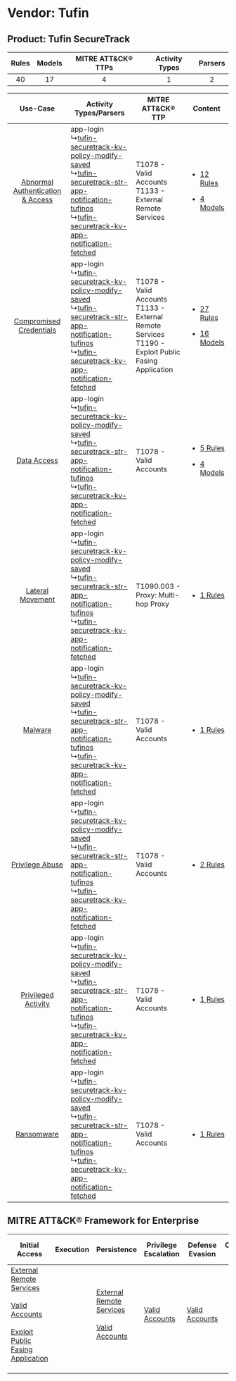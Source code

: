 Vendor: Tufin
=============
Product: Tufin SecureTrack
--------------------------
| Rules | Models | MITRE ATT&CK® TTPs | Activity Types | Parsers |
|:-----:|:------:|:------------------:|:--------------:|:-------:|
|  40   |   17   |         4          |       1        |    2    |

|    Use-Case    | Activity Types/Parsers    | MITRE ATT&CK® TTP    | Content    |
|:----:| ---- | ---- | ---- |
| [Abnormal Authentication & Access](../../../UseCases/uc_abnormal_authentication_&_access.md) |  app-login<br> ↳[tufin-securetrack-kv-policy-modify-saved](Ps/pC_tufinsecuretrackkvpolicymodifysaved.md)<br> ↳[tufin-securetrack-str-app-notification-tufinos](Ps/pC_tufinsecuretrackstrappnotificationtufinos.md)<br> ↳[tufin-securetrack-kv-app-notification-fetched](Ps/pC_tufinsecuretrackkvappnotificationfetched.md)<br> | T1078 - Valid Accounts<br>T1133 - External Remote Services<br>    | [<ul><li>12 Rules</li></ul><ul><li>4 Models</li></ul>](RM/r_m_tufin_tufin_securetrack_Abnormal_Authentication_&_Access.md) |
|          [Compromised Credentials](../../../UseCases/uc_compromised_credentials.md)          |  app-login<br> ↳[tufin-securetrack-kv-policy-modify-saved](Ps/pC_tufinsecuretrackkvpolicymodifysaved.md)<br> ↳[tufin-securetrack-str-app-notification-tufinos](Ps/pC_tufinsecuretrackstrappnotificationtufinos.md)<br> ↳[tufin-securetrack-kv-app-notification-fetched](Ps/pC_tufinsecuretrackkvappnotificationfetched.md)<br> | T1078 - Valid Accounts<br>T1133 - External Remote Services<br>T1190 - Exploit Public Fasing Application<br> | [<ul><li>27 Rules</li></ul><ul><li>16 Models</li></ul>](RM/r_m_tufin_tufin_securetrack_Compromised_Credentials.md)         |
|    [Data Access](../../../UseCases/uc_data_access.md)    |  app-login<br> ↳[tufin-securetrack-kv-policy-modify-saved](Ps/pC_tufinsecuretrackkvpolicymodifysaved.md)<br> ↳[tufin-securetrack-str-app-notification-tufinos](Ps/pC_tufinsecuretrackstrappnotificationtufinos.md)<br> ↳[tufin-securetrack-kv-app-notification-fetched](Ps/pC_tufinsecuretrackkvappnotificationfetched.md)<br> | T1078 - Valid Accounts<br>    | [<ul><li>5 Rules</li></ul><ul><li>4 Models</li></ul>](RM/r_m_tufin_tufin_securetrack_Data_Access.md)    |
|    [Lateral Movement](../../../UseCases/uc_lateral_movement.md)    |  app-login<br> ↳[tufin-securetrack-kv-policy-modify-saved](Ps/pC_tufinsecuretrackkvpolicymodifysaved.md)<br> ↳[tufin-securetrack-str-app-notification-tufinos](Ps/pC_tufinsecuretrackstrappnotificationtufinos.md)<br> ↳[tufin-securetrack-kv-app-notification-fetched](Ps/pC_tufinsecuretrackkvappnotificationfetched.md)<br> | T1090.003 - Proxy: Multi-hop Proxy<br>    | [<ul><li>1 Rules</li></ul>](RM/r_m_tufin_tufin_securetrack_Lateral_Movement.md)    |
|    [Malware](../../../UseCases/uc_malware.md)    |  app-login<br> ↳[tufin-securetrack-kv-policy-modify-saved](Ps/pC_tufinsecuretrackkvpolicymodifysaved.md)<br> ↳[tufin-securetrack-str-app-notification-tufinos](Ps/pC_tufinsecuretrackstrappnotificationtufinos.md)<br> ↳[tufin-securetrack-kv-app-notification-fetched](Ps/pC_tufinsecuretrackkvappnotificationfetched.md)<br> | T1078 - Valid Accounts<br>    | [<ul><li>1 Rules</li></ul>](RM/r_m_tufin_tufin_securetrack_Malware.md)    |
|    [Privilege Abuse](../../../UseCases/uc_privilege_abuse.md)    |  app-login<br> ↳[tufin-securetrack-kv-policy-modify-saved](Ps/pC_tufinsecuretrackkvpolicymodifysaved.md)<br> ↳[tufin-securetrack-str-app-notification-tufinos](Ps/pC_tufinsecuretrackstrappnotificationtufinos.md)<br> ↳[tufin-securetrack-kv-app-notification-fetched](Ps/pC_tufinsecuretrackkvappnotificationfetched.md)<br> | T1078 - Valid Accounts<br>    | [<ul><li>2 Rules</li></ul>](RM/r_m_tufin_tufin_securetrack_Privilege_Abuse.md)    |
|    [Privileged Activity](../../../UseCases/uc_privileged_activity.md)    |  app-login<br> ↳[tufin-securetrack-kv-policy-modify-saved](Ps/pC_tufinsecuretrackkvpolicymodifysaved.md)<br> ↳[tufin-securetrack-str-app-notification-tufinos](Ps/pC_tufinsecuretrackstrappnotificationtufinos.md)<br> ↳[tufin-securetrack-kv-app-notification-fetched](Ps/pC_tufinsecuretrackkvappnotificationfetched.md)<br> | T1078 - Valid Accounts<br>    | [<ul><li>1 Rules</li></ul>](RM/r_m_tufin_tufin_securetrack_Privileged_Activity.md)    |
|    [Ransomware](../../../UseCases/uc_ransomware.md)    |  app-login<br> ↳[tufin-securetrack-kv-policy-modify-saved](Ps/pC_tufinsecuretrackkvpolicymodifysaved.md)<br> ↳[tufin-securetrack-str-app-notification-tufinos](Ps/pC_tufinsecuretrackstrappnotificationtufinos.md)<br> ↳[tufin-securetrack-kv-app-notification-fetched](Ps/pC_tufinsecuretrackkvappnotificationfetched.md)<br> | T1078 - Valid Accounts<br>    | [<ul><li>1 Rules</li></ul>](RM/r_m_tufin_tufin_securetrack_Ransomware.md)    |

MITRE ATT&CK® Framework for Enterprise
--------------------------------------
| Initial Access                                                                                                                                                                                                                         | Execution | Persistence                                                                                                                                      | Privilege Escalation                                                | Defense Evasion                                                     | Credential Access | Discovery | Lateral Movement | Collection | Command and Control                                                                                                                       | Exfiltration | Impact |
| -------------------------------------------------------------------------------------------------------------------------------------------------------------------------------------------------------------------------------------- | --------- | ------------------------------------------------------------------------------------------------------------------------------------------------ | ------------------------------------------------------------------- | ------------------------------------------------------------------- | ----------------- | --------- | ---------------- | ---------- | ----------------------------------------------------------------------------------------------------------------------------------------- | ------------ | ------ |
| [External Remote Services](https://attack.mitre.org/techniques/T1133)<br><br>[Valid Accounts](https://attack.mitre.org/techniques/T1078)<br><br>[Exploit Public Fasing Application](https://attack.mitre.org/techniques/T1190)<br><br> |           | [External Remote Services](https://attack.mitre.org/techniques/T1133)<br><br>[Valid Accounts](https://attack.mitre.org/techniques/T1078)<br><br> | [Valid Accounts](https://attack.mitre.org/techniques/T1078)<br><br> | [Valid Accounts](https://attack.mitre.org/techniques/T1078)<br><br> |                   |           |                  |            | [Proxy: Multi-hop Proxy](https://attack.mitre.org/techniques/T1090/003)<br><br>[Proxy](https://attack.mitre.org/techniques/T1090)<br><br> |              |        |